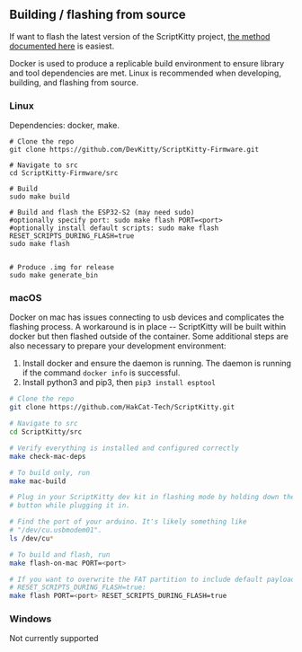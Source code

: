 ## Building / flashing from source

If want to flash the latest version of the ScriptKitty project, [the method
documented
here](https://flash.devkitty.io) is
easiest.

Docker is used to produce a replicable build environment to ensure
library and tool dependencies are met. Linux is recommended when developing,
building, and flashing from source.

### Linux

Dependencies: docker, make.
```
# Clone the repo
git clone https://github.com/DevKitty/ScriptKitty-Firmware.git

# Navigate to src
cd ScriptKitty-Firmware/src

# Build
sudo make build

# Build and flash the ESP32-S2 (may need sudo)
#optionally specify port: sudo make flash PORT=<port>
#optionally install default scripts: sudo make flash RESET_SCRIPTS_DURING_FLASH=true
sudo make flash


# Produce .img for release
sudo make generate_bin
```

### macOS

Docker on mac has issues connecting to usb devices and complicates the flashing
process. A workaround is in place -- ScriptKitty will be built within docker but
then flashed outside of the container.  Some additional steps are also
necessary to prepare your development environment:

1. Install docker and ensure the daemon is running. The daemon is running if the
   command `docker info` is successful.
2. Install python3 and pip3, then `pip3 install esptool`

```bash
# Clone the repo
git clone https://github.com/HakCat-Tech/ScriptKitty.git

# Navigate to src
cd ScriptKitty/src

# Verify everything is installed and configured correctly
make check-mac-deps

# To build only, run
make mac-build

# Plug in your ScriptKitty dev kit in flashing mode by holding down the '0'
# button while plugging it in.

# Find the port of your arduino. It's likely something like
# "/dev/cu.usbmodem01".
ls /dev/cu*

# To build and flash, run
make flash-on-mac PORT=<port>

# If you want to overwrite the FAT partition to include default payloads, set
# RESET_SCRIPTS_DURING_FLASH=true:
make flash PORT=<port> RESET_SCRIPTS_DURING_FLASH=true
```

### Windows

Not currently supported

